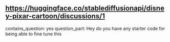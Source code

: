 ## https://huggingface.co/stablediffusionapi/disney-pixar-cartoon/discussions/1

contains_question: yes
question_part: Hey do you have any starter code for being able to fine tune this